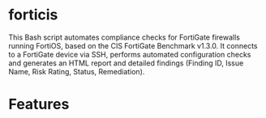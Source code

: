# forticis
This Bash script automates compliance checks for FortiGate firewalls running FortiOS, based on the CIS FortiGate Benchmark v1.3.0. It connects to a FortiGate device via SSH, performs automated configuration checks and generates an HTML report and detailed findings (Finding ID, Issue Name, Risk Rating, Status, Remediation).

# Features

